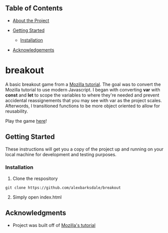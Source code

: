 ## Table of Contents

* [About the Project](#breakout)

* [Getting Started](#getting-started)
  * [Installation](#installation)
* [Acknowledgements](#acknowledgments)

# breakout

A basic breakout game from a [Mozilla tutorial](https://developer.mozilla.org/en-US/docs/Games/Tutorials/2D_Breakout_game_pure_JavaScript). The goal was to convert the Mozilla tutorial to use modern Javascript. I began with converting **var** with **const** and **let** to scope the variables to where they're needed and prevent accidental reassignements that you may see with var as the project scales. Afterwords, I transitioned functions to be more object oriented to allow for reusability. 

Play the game [here](https://alexbarksdale.github.io/breakout/)!

## Getting Started

These instructions will get you a copy of the project up and running on your local machine for development and testing purposes.

### Installation

1. Clone the respository

```
git clone https://github.com/alexbarksdale/breakout
```

2. Simply open index.html

## Acknowledgments

* Project was built off of [Mozilla's tutorial](https://developer.mozilla.org/en-US/docs/Games/Tutorials/2D_Breakout_game_pure_JavaScript)
